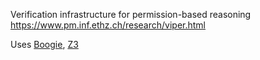 Verification infrastructure for permission-based reasoning
https://www.pm.inf.ethz.ch/research/viper.html

Uses [Boogie](Boogie.md), [Z3](../Solvers/SMT/Z3.md)